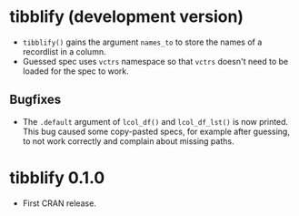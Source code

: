 # tibblify (development version)

* `tibblify()` gains the argument `names_to` to store the names of a recordlist
  in a column.
* Guessed spec uses `vctrs` namespace so that `vctrs` doesn't need to be loaded
  for the spec to work.
  
## Bugfixes
* The `.default` argument of `lcol_df()` and `lcol_df_lst()` is now printed.
  This bug caused some copy-pasted specs, for example after guessing, to not
  work correctly and complain about missing paths.

# tibblify 0.1.0

* First CRAN release.
